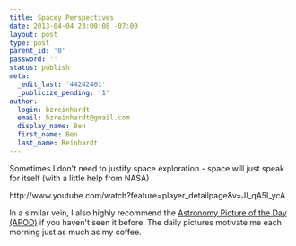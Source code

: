 ```yaml
---
title: Spacey Perspectives
date: 2013-04-04 23:00:08 -07:00
layout: post
type: post
parent_id: '0'
password: ''
status: publish
meta:
  _edit_last: '44242401'
  _publicize_pending: '1'
author:
  login: bzreinhardt
  email: bzreinhardt@gmail.com
  display_name: Ben
  first_name: Ben
  last_name: Reinhardt
---
```


<p>Sometimes I don't need to justify space exploration - space will just speak for itself (with a little help from NASA)</p>
<p>http://www.youtube.com/watch?feature=player_detailpage&amp;v=Jl_qA5I_ycA</p>
<p>In a similar vein, I also highly recommend the <a href="http://apod.nasa.gov/apod/" target="_blank">Astronomy Picture of the Day (APOD)</a> if you haven't seen it before. The daily pictures motivate me each morning just as much as my coffee.</p>
